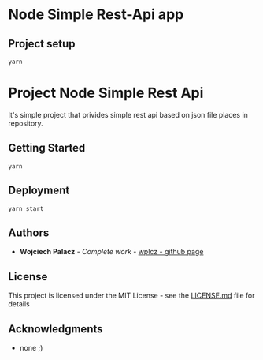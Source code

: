 # Node Simple Rest-Api app

## Project setup
```
yarn
```

# Project Node Simple Rest Api

It's simple project that privides simple rest api based on json file places in repository.

## Getting Started

```$xslt
yarn
```

## Deployment

```$xslt
yarn start
```

## Authors

* **Wojciech Palacz** - *Complete work* - [wplcz - github page](https://github.com/wplcz)

## License

This project is licensed under the MIT License - see the [LICENSE.md](LICENSE.md) file for details

## Acknowledgments

* none ;)

